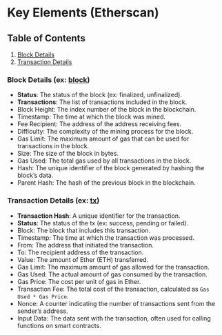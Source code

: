 # Key Elements (Etherscan)

## Table of Contents

1. [Block Details](#block-details)
2. [Transaction Details](#transaction-details)

### Block Details (ex: [block](https://etherscan.io/block/20119056))

- **Status**: The status of the block (ex: finalized, unfinalized).
- **Transactions**: The list of transactions included in the block.
- Block Height: The index number of the block in the blockchain.
- Timestamp: The time at which the block was mined.
- Fee Recipient: The address of the address receiving fees.
- Difficulty: The complexity of the mining process for the block.
- Gas Limit: The maximum amount of gas that can be used for transactions in the block.
- Size: The size of the block in bytes.
- Gas Used: The total gas used by all transactions in the block.
- Hash: The unique identifier of the block generated by hashing the block’s data.
- Parent Hash: The hash of the previous block in the blockchain.

### Transaction Details (ex: [tx](https://etherscan.io/tx/0x8f82e6600fa7008c39ae714909efabbe2c97c7a5ba5cde45096cc820752f3984))

- **Transaction Hash**: A unique identifier for the transaction.
- **Status**: The status of the tx (ex: success, pending or failed).
- Block: The block that includes this transaction.
- Timestamp: The time at which the transaction was processed.
- From: The address that initiated the transaction.
- To: The recipient address of the transaction.
- Value: The amount of Ether (ETH) transferred.
- Gas Limit: The maximum amount of gas allowed for the transaction.
- Gas Used: The actual amount of gas consumed by the transaction.
- Gas Price: The cost per unit of gas in Ether.
- Transaction Fee: The total cost of the transaction, calculated as `Gas Used * Gas Price`.
- Nonce: A counter indicating the number of transactions sent from the sender’s address.
- Input Data: The data sent with the transaction, often used for calling functions on smart contracts.
